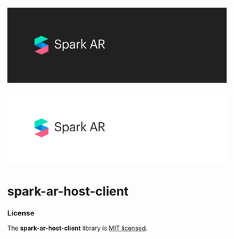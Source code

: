 ![Spark AR Studio](./documentation_src/SparkARDark.png#gh-dark-mode-only)

![Spark AR Studio](./documentation_src/SparkARLight.png#gh-light-mode-only)

# spark-ar-host-client

### License

The **spark-ar-host-client** library is [MIT licensed](./LICENSE).
